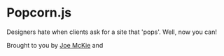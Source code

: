 Popcorn.js
==========

Designers hate when clients ask for a site that 'pops'. Well, now you can!

Brought to you by [Joe McKie](http://joemck.ie/) and 
